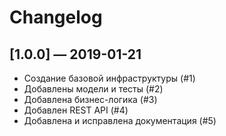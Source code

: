 # Changelog

## [1.0.0] — 2019-01-21

*   Создание базовой инфраструктуры (#1)
*   Добавлены модели и тесты (#2)
*   Добавлена бизнес-логика (#3)
*   Добавлен REST API (#4)
*   Добавлена и исправлена документация (#5)